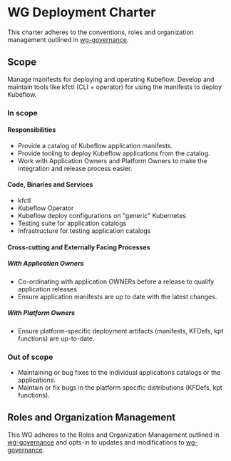 # WG Deployment Charter

This charter adheres to the conventions, roles and organization management outlined in [wg-governance].

## Scope

Manage manifests for deploying and operating Kubeflow.
Develop and maintain tools like kfctl (CLI + operator) for using the manifests to deploy Kubeflow.

### In scope

#### Responsibilities

- Provide a catalog of Kubeflow application manifests.
- Provide tooling to deploy Kubeflow applications from the catalog.
- Work with Application Owners and Platform Owners to make the integration and release process easier.

#### Code, Binaries and Services

- kfctl
- Kubeflow Operator
- Kubeflow deploy configurations on "generic" Kubernetes
- Testing suite for application catalogs
- Infrastructure for testing application catalogs

#### Cross-cutting and Externally Facing Processes

##### With Application Owners
- Co-ordinating with application OWNERs before a release to qualify application releases
- Ensure application manifests are up to date with the latest changes.

##### With Platform Owners
- Ensure platform-specific deployment artifacts (manifests, KFDefs, kpt functions) are up-to-date.

### Out of scope

- Maintaining or bug fixes to the individual applications catalogs or the applications.
- Maintain or fix bugs in the platform specific distributions (KFDefs, kpt functions).

## Roles and Organization Management

This WG adheres to the Roles and Organization Management outlined in [wg-governance]
and opts-in to updates and modifications to [wg-governance].


[wg-governance]: ../wgs/wg-governance.md
[wg-subprojects]: https://github.com/kubeflow/community/blob/master/wg-deployment/README.md#subprojects
[Kubeflow Charter README]: https://github.com/Kubeflow/community/blob/master/committee-steering/governance/README.md